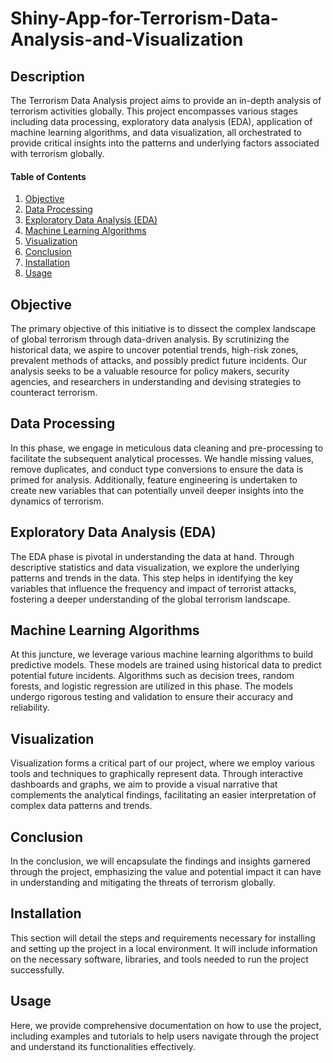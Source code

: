 # Shiny-App-for-Terrorism-Data-Analysis-and-Visualization

## Description
The Terrorism Data Analysis project aims to provide an in-depth analysis of terrorism activities globally. This project encompasses various stages including data processing, exploratory data analysis (EDA), application of machine learning algorithms, and data visualization, all orchestrated to provide critical insights into the patterns and underlying factors associated with terrorism globally.

#### Table of Contents
1. [Objective](#objective)
2. [Data Processing](#data-processing)
3. [Exploratory Data Analysis (EDA)](#exploratory-data-analysis-(EDA))
4. [Machine Learning Algorithms](#machine-learning-algorithms)
5. [Visualization](#visualization)
6. [Conclusion](#conclusion)
7. [Installation](#installation)
8. [Usage](#usage)


## Objective
The primary objective of this initiative is to dissect the complex landscape of global terrorism through data-driven analysis. By scrutinizing the historical data, we aspire to uncover potential trends, high-risk zones, prevalent methods of attacks, and possibly predict future incidents. Our analysis seeks to be a valuable resource for policy makers, security agencies, and researchers in understanding and devising strategies to counteract terrorism.

## Data Processing
In this phase, we engage in meticulous data cleaning and pre-processing to facilitate the subsequent analytical processes. We handle missing values, remove duplicates, and conduct type conversions to ensure the data is primed for analysis. Additionally, feature engineering is undertaken to create new variables that can potentially unveil deeper insights into the dynamics of terrorism.

## Exploratory Data Analysis (EDA)
The EDA phase is pivotal in understanding the data at hand. Through descriptive statistics and data visualization, we explore the underlying patterns and trends in the data. This step helps in identifying the key variables that influence the frequency and impact of terrorist attacks, fostering a deeper understanding of the global terrorism landscape.

## Machine Learning Algorithms
At this juncture, we leverage various machine learning algorithms to build predictive models. These models are trained using historical data to predict potential future incidents. Algorithms such as decision trees, random forests, and logistic regression are utilized in this phase. The models undergo rigorous testing and validation to ensure their accuracy and reliability.

## Visualization
Visualization forms a critical part of our project, where we employ various tools and techniques to graphically represent data. Through interactive dashboards and graphs, we aim to provide a visual narrative that complements the analytical findings, facilitating an easier interpretation of complex data patterns and trends.

## Conclusion
In the conclusion, we will encapsulate the findings and insights garnered through the project, emphasizing the value and potential impact it can have in understanding and mitigating the threats of terrorism globally.

## Installation
This section will detail the steps and requirements necessary for installing and setting up the project in a local environment. It will include information on the necessary software, libraries, and tools needed to run the project successfully.

## Usage
Here, we provide comprehensive documentation on how to use the project, including examples and tutorials to help users navigate through the project and understand its functionalities effectively.

